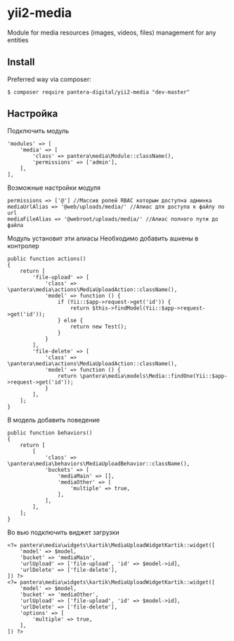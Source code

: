 # yii2-media
Module for media resources (images, videos, files) management for any entities


## Install
Preferred way via composer:
```
$ composer require pantera-digital/yii2-media "dev-master"
```
## Настройка
Подключить модуль
```
'modules' => [
    'media' => [
        'class' => pantera\media\Module::className(),
        'permissions' => ['admin'],
    ],
],
```
Возможные настройки модуля

```
permissions => ['@'] //Массив ролей RBAC которым доступна админка
mediaUrlAlias => '@web/uploads/media/' //Алиас для доступа к файлу по url
mediaFileAlias => '@webroot/uploads/media/' //Алиас полного пути до файла
```
Модуль установит эти алиасы
Необходимо добавить ашкены в контролер
```
public function actions()
{
    return [
        'file-upload' => [
            'class' => \pantera\media\actions\MediaUploadAction::className(),
            'model' => function () {
                if (Yii::$app->request->get('id')) {
                    return $this->findModel(Yii::$app->request->get('id'));
                } else {
                    return new Test();
                }
            }
        ],
        'file-delete' => [
            'class' => \pantera\media\actions\MediaUploadAction::className(),
            'model' => function () {
                return \pantera\media\models\Media::findOne(Yii::$app->request->get('id'));
            }
        ],
    ];
}
```
В модель добавить поведение
```
public function behaviors()
{
    return [
        [
            'class' => \pantera\media\behaviors\MediaUploadBehavior::className(),
            'buckets' => [
                'mediaMain' => [],
                'mediaOther' => [
                    'multiple' => true,
                ],
            ],
        ],
    ];
}
```
Во вью подключить виджет загрузки
```
<?= pantera\media\widgets\kartik\MediaUploadWidgetKartik::widget([
    'model' => $model,
    'bucket' => 'mediaMain',
    'urlUpload' => ['file-upload', 'id' => $model->id],
    'urlDelete' => ['file-delete'],
]) ?>
<?= pantera\media\widgets\kartik\MediaUploadWidgetKartik::widget([
    'model' => $model,
    'bucket' => 'mediaOther',
    'urlUpload' => ['file-upload', 'id' => $model->id],
    'urlDelete' => ['file-delete'],
    'options' => [
        'multiple' => true,
    ],
]) ?>
```